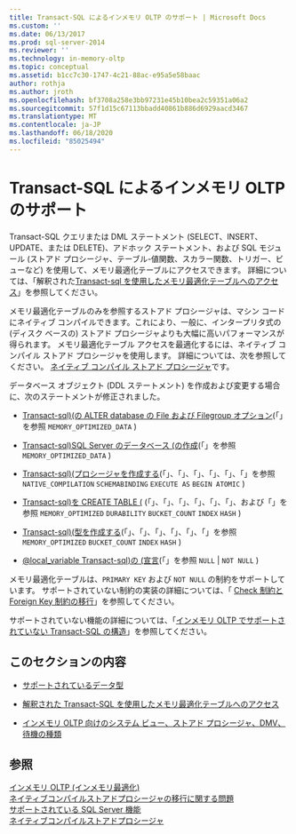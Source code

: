 ```yaml
---
title: Transact-SQL によるインメモリ OLTP のサポート | Microsoft Docs
ms.custom: ''
ms.date: 06/13/2017
ms.prod: sql-server-2014
ms.reviewer: ''
ms.technology: in-memory-oltp
ms.topic: conceptual
ms.assetid: b1cc7c30-1747-4c21-88ac-e95a5e58baac
author: rothja
ms.author: jroth
ms.openlocfilehash: bf3708a258e3bb97231e45b10bea2c59351a06a2
ms.sourcegitcommit: 57f1d15c67113bbadd40861b886d6929aacd3467
ms.translationtype: MT
ms.contentlocale: ja-JP
ms.lasthandoff: 06/18/2020
ms.locfileid: "85025494"
---
```

# <a name="transact-sql-support-for-in-memory-oltp"></a>Transact-SQL によるインメモリ OLTP のサポート
  Transact-SQL クエリまたは DML ステートメント (SELECT、INSERT、UPDATE、または DELETE)、アドホック ステートメント、および SQL モジュール (ストアド プロシージャ、テーブル-値関数、スカラー関数、トリガー、ビューなど) を使用して、メモリ最適化テーブルにアクセスできます。 詳細については、「解釈された[Transact-sql を使用したメモリ最適化テーブルへのアクセス](accessing-memory-optimized-tables-using-interpreted-transact-sql.md)」を参照してください。  
  
 メモリ最適化テーブルのみを参照するストアド プロシージャは、マシン コードにネイティブ コンパイルできます。これにより、一般に、インタープリタ式の (ディスク ベースの) ストアド プロシージャよりも大幅に高いパフォーマンスが得られます。 メモリ最適化テーブル アクセスを最適化するには、ネイティブ コンパイル ストアド プロシージャを使用します。 詳細については、次を参照してください。 [ネイティブ コンパイル ストアド プロシージャ](natively-compiled-stored-procedures.md)です。  
  
 データベース オブジェクト (DDL ステートメント) を作成および変更する場合に、次のステートメントが修正されました。  
  
-   [Transact-sql&#41;&#40;の ALTER database の File および Filegroup オプション](/sql/t-sql/statements/alter-database-transact-sql-file-and-filegroup-options)(「」を参照 `MEMORY_OPTIMIZED_DATA` )  
  
-   [Transact-sql&#41;SQL Server のデータベース &#40;の作成](/sql/t-sql/statements/create-database-sql-server-transact-sql)(「」を参照 `MEMORY_OPTIMIZED_DATA` )  
  
-   [Transact-sql&#41;&#40;プロシージャを作成する](/sql/t-sql/statements/create-procedure-transact-sql)(「」、「」、「」、「」、「」、「」を参照 `NATIVE_COMPILATION` `SCHEMABINDING` `EXECUTE AS` `BEGIN ATOMIC` )  
  
-   [Transact-sql&#41;を CREATE TABLE &#40;](/sql/t-sql/statements/create-table-transact-sql) (「」、「」、「」、「」、「」、「」、および「」を参照 `MEMORY_OPTIMIZED` `DURABILITY` `BUCKET_COUNT` `INDEX` `HASH` )  
  
-   [Transact-sql&#41;&#40;型を作成する](/sql/t-sql/statements/create-type-transact-sql)(「」、「」、「」、「」、「」、「」を参照 `MEMORY_OPTIMIZED` `BUCKET_COUNT` `INDEX` `HASH` )  
  
-   [ @local_variable Transact-sql&#41;の &#40;宣言](/sql/t-sql/language-elements/declare-local-variable-transact-sql)(「」を参照 `NULL`  |  `NOT NULL` )  
  
 メモリ最適化テーブルは、`PRIMARY KEY` および `NOT NULL` の制約をサポートしています。 サポートされていない制約の実装の詳細については、「 [Check 制約と Foreign Key 制約の移行](../../database-engine/migrating-check-and-foreign-key-constraints.md)」を参照してください。  
  
 サポートされていない機能の詳細については、「[インメモリ OLTP でサポートされていない Transact-SQL の構造](transact-sql-constructs-not-supported-by-in-memory-oltp.md)」を参照してください。  
  
## <a name="in-this-section"></a>このセクションの内容  
  
-   [サポートされているデータ型](supported-data-types-for-in-memory-oltp.md)  
  
-   [解釈された Transact-SQL を使用したメモリ最適化テーブルへのアクセス](accessing-memory-optimized-tables-using-interpreted-transact-sql.md)  
  
-   [インメモリ OLTP 向けのシステム ビュー、ストアド プロシージャ、DMV、待機の種類](../../database-engine/system-views-stored-procedures-dmvs-and-wait-types-for-in-memory-oltp.md)  
  
## <a name="see-also"></a>参照  
 [インメモリ OLTP &#40;インメモリ最適化&#41;](in-memory-oltp-in-memory-optimization.md)   
 [ネイティブコンパイルストアドプロシージャの移行に関する問題](migration-issues-for-natively-compiled-stored-procedures.md)   
 [サポートされている SQL Server 機能](unsupported-sql-server-features-for-in-memory-oltp.md)   
 [ネイティブコンパイルストアドプロシージャ](natively-compiled-stored-procedures.md)  
  
  
